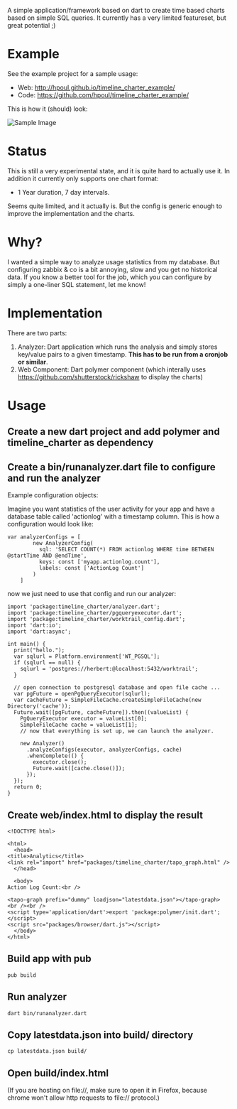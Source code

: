 A simple application/framework based on dart to create time based charts 
based on simple SQL queries. It currently has a very limited featureset, but
great potential ;)

# Example

See the example project for a sample usage:

* Web: http://hpoul.github.io/timeline_charter_example/
* Code: https://github.com/hpoul/timeline_charter_example/

This is how it (should) look:

![Sample Image](https://raw.github.com/hpoul/timeline_charter/master/docs/timeline_charter_screenshot.png)

# Status

This is still a very experimental state, and it is quite hard to actually use
it. In addition it currently only supports one chart format:

* 1 Year duration, 7 day intervals.

Seems quite limited, and it actually is. But the config is generic enough
to improve the implementation and the charts.

# Why?

I wanted a simple way to analyze usage statistics from my database. But 
configuring zabbix & co is a bit annoying, slow and you get no historical
data. If you know a better tool for the job, which you can configure by
simply a one-liner SQL statement, let me know!

# Implementation

There are two parts:

1. Analyzer: Dart application which runs the analysis and simply stores 
   key/value pairs to a given timestamp. **This has to be run from a cronjob
   or similar**.
2. Web Component: Dart polymer component (which interally uses 
   https://github.com/shutterstock/rickshaw to display the charts)

# Usage

## Create a new dart project and add polymer and timeline_charter as dependency

## Create a bin/runanalyzer.dart file to configure and run the analyzer

Example configuration objects:

Imagine you want statistics of the user activity for your app and have a database table
called 'actionlog' with a timestamp column. This is how a configuration would look like:

    var analyzerConfigs = [
            new AnalyzerConfig(
              sql: 'SELECT COUNT(*) FROM actionlog WHERE time BETWEEN @startTime AND @endTime',
              keys: const ['myapp.actionlog.count'],
              labels: const ['ActionLog Count']
            )
        ]

now we just need to use that config and run our analyzer:

    import 'package:timeline_charter/analyzer.dart';
    import 'package:timeline_charter/pgqueryexecutor.dart';
    import 'package:timeline_charter/worktrail_config.dart';
    import 'dart:io';
    import 'dart:async';
    
    int main() {
      print("hello.");
      var sqlurl = Platform.environment['WT_PGSQL'];
      if (sqlurl == null) {
        sqlurl = 'postgres://herbert:@localhost:5432/worktrail';
      }
      
      // open connection to postgresql database and open file cache ...
      var pgFuture = openPgQueryExecutor(sqlurl);
      var cacheFuture = SimpleFileCache.createSimpleFileCache(new Directory('cache'));
      Future.wait([pgFuture, cacheFuture]).then((valueList) {
        PgQueryExecutor executor = valueList[0];
        SimpleFileCache cache = valueList[1];
        // now that everything is set up, we can launch the analyzer.
        
        new Analyzer()
          .analyzeConfigs(executor, analyzerConfigs, cache)
          .whenComplete(() {
            executor.close();
            Future.wait([cache.close()]);
          });
      });
      return 0;
    }


## Create web/index.html to display the result

    <!DOCTYPE html>

    <html>
      <head>
	<title>Analytics</title>
	<link rel="import" href="packages/timeline_charter/tapo_graph.html" />
      </head>
     
      <body>   
	Action Log Count:<br />
	
	<tapo-graph prefix="dummy" loadjson="latestdata.json"></tapo-graph>
	<br /><br />
	<script type='application/dart'>export 'package:polymer/init.dart';
	</script>
	<script src="packages/browser/dart.js"></script>
      </body>
    </html>

## Build app with pub

    pub build

## Run analyzer

    dart bin/runanalyzer.dart

## Copy latestdata.json into build/ directory

    cp latestdata.json build/

## Open build/index.html

(If you are hosting on file://, make sure to open it in Firefox, because 
chrome won't allow http requests to file:// protocol.)



